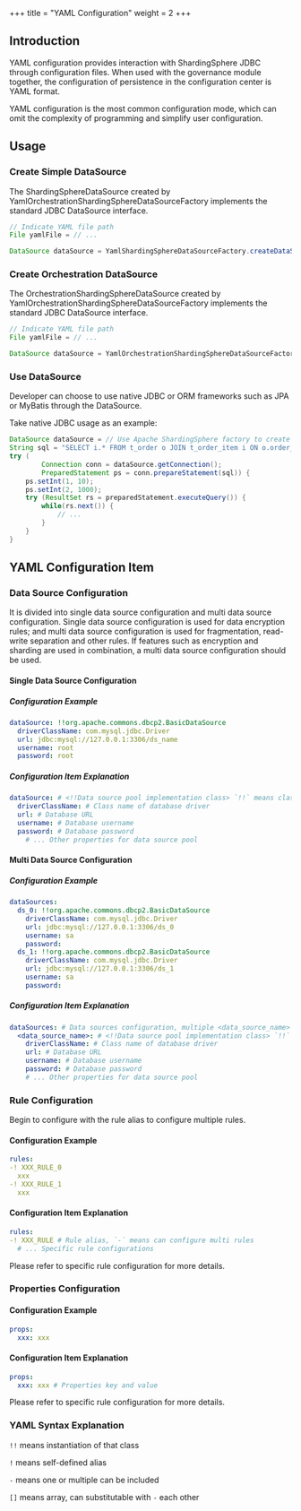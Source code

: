 +++
title = "YAML Configuration"
weight = 2
+++

## Introduction

YAML configuration provides interaction with ShardingSphere JDBC through configuration files. 
When used with the governance module together, the configuration of persistence in the configuration center is YAML format.

YAML configuration is the most common configuration mode, which can omit the complexity of programming and simplify user configuration.

## Usage

### Create Simple DataSource

The ShardingSphereDataSource created by YamlOrchestrationShardingSphereDataSourceFactory implements the standard JDBC DataSource interface.

```java
// Indicate YAML file path
File yamlFile = // ...

DataSource dataSource = YamlShardingSphereDataSourceFactory.createDataSource(yamlFile);
```

### Create Orchestration DataSource

The OrchestrationShardingSphereDataSource created by YamlOrchestrationShardingSphereDataSourceFactory implements the standard JDBC DataSource interface.


```java
// Indicate YAML file path
File yamlFile = // ...

DataSource dataSource = YamlOrchestrationShardingSphereDataSourceFactory.createDataSource(yamlFile);
```

### Use DataSource

Developer can choose to use native JDBC or ORM frameworks such as JPA or MyBatis through the DataSource.

Take native JDBC usage as an example:

```java
DataSource dataSource = // Use Apache ShardingSphere factory to create DataSource
String sql = "SELECT i.* FROM t_order o JOIN t_order_item i ON o.order_id=i.order_id WHERE o.user_id=? AND o.order_id=?";
try (
        Connection conn = dataSource.getConnection();
        PreparedStatement ps = conn.prepareStatement(sql)) {
    ps.setInt(1, 10);
    ps.setInt(2, 1000);
    try (ResultSet rs = preparedStatement.executeQuery()) {
        while(rs.next()) {
            // ...
        }
    }
}
```

## YAML Configuration Item

### Data Source Configuration

It is divided into single data source configuration and multi data source configuration.
Single data source configuration is used for data encryption rules; and multi data source configuration is used for fragmentation, read-write separation and other rules.
If features such as encryption and sharding are used in combination, a multi data source configuration should be used.

#### Single Data Source Configuration

##### Configuration Example

```yaml
dataSource: !!org.apache.commons.dbcp2.BasicDataSource
  driverClassName: com.mysql.jdbc.Driver
  url: jdbc:mysql://127.0.0.1:3306/ds_name
  username: root
  password: root
```

##### Configuration Item Explanation

```yaml
dataSource: # <!!Data source pool implementation class> `!!` means class instantiation
  driverClassName: # Class name of database driver
  url: # Database URL
  username: # Database username
  password: # Database password
    # ... Other properties for data source pool
```

#### Multi Data Source Configuration

##### Configuration Example

```yaml
dataSources:
  ds_0: !!org.apache.commons.dbcp2.BasicDataSource
    driverClassName: com.mysql.jdbc.Driver
    url: jdbc:mysql://127.0.0.1:3306/ds_0
    username: sa
    password:
  ds_1: !!org.apache.commons.dbcp2.BasicDataSource
    driverClassName: com.mysql.jdbc.Driver
    url: jdbc:mysql://127.0.0.1:3306/ds_1
    username: sa
    password:
```

##### Configuration Item Explanation

```yaml
dataSources: # Data sources configuration, multiple <data_source_name> available
  <data_source_name>: # <!!Data source pool implementation class> `!!` means class instantiation
    driverClassName: # Class name of database driver
    url: # Database URL
    username: # Database username
    password: # Database password
    # ... Other properties for data source pool
```

### Rule Configuration

Begin to configure with the rule alias to configure multiple rules.

#### Configuration Example

```yaml
rules:
-! XXX_RULE_0
  xxx
-! XXX_RULE_1
  xxx
```

#### Configuration Item Explanation

```yaml
rules:
-! XXX_RULE # Rule alias, `-` means can configure multi rules
  # ... Specific rule configurations
```

Please refer to specific rule configuration for more details.

### Properties Configuration

#### Configuration Example

```yaml
props:
  xxx: xxx
```

#### Configuration Item Explanation

```yaml
props:
  xxx: xxx # Properties key and value
```

Please refer to specific rule configuration for more details.

### YAML Syntax Explanation

`!!` means instantiation of that class

`!` means self-defined alias

`-` means one or multiple can be included

`[]` means array, can substitutable with `-` each other
